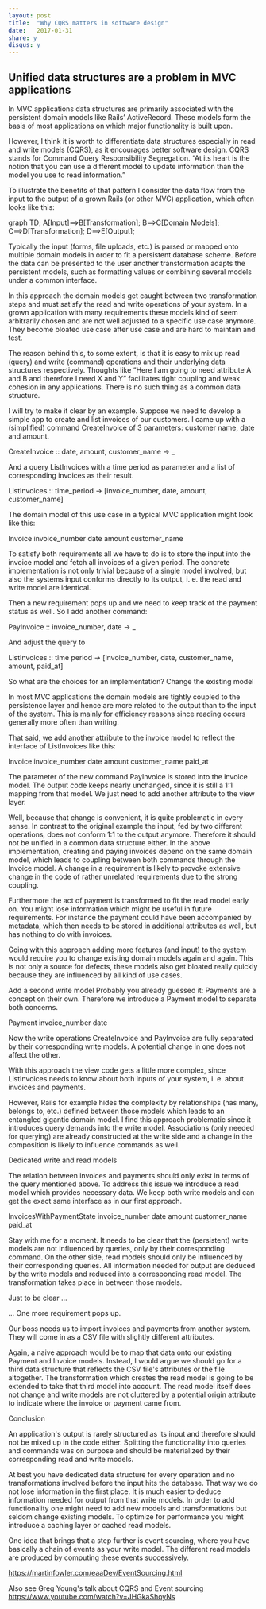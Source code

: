 ```yaml
---
layout: post
title:  "Why CQRS matters in software design"
date:   2017-01-31
share: y
disqus: y
---
```



## Unified data structures are a problem in MVC applications

In MVC applications data structures are primarily associated with the persistent domain models like Rails’ ActiveRecord. These models form the basis of most applications on which major functionality is built upon.

However, I think it is worth to differentiate data structures especially in read and write models (CQRS), as it encourages better software design. CQRS stands for Command Query Responsibility Segregation. “At its heart is the notion that you can use a different model to update information than the model you use to read information.”

To illustrate the benefits of that pattern I consider the data flow from the input to the output of a grown Rails (or other MVC) application, which often looks like this:

<div class="mermaid">
graph TD;
    A[Input]==>B[Transformation];
    B==>C[Domain Models];
    C==>D[Transformation];
    D==>E[Output];
</div>

Typically the input (forms, file uploads, etc.) is parsed or mapped onto multiple domain models in order to fit a persistent database scheme. Before the data can be presented to the user another transformation adapts the persistent models, such as formatting values or combining several models under a common interface.

In this approach the domain models get caught between two transformation steps and must satisfy the read and write operations of your system. In a grown application with many requirements these models kind of seem arbitrarily chosen and are not well adjusted to a specific use case anymore. They become bloated use case after use case and are hard to maintain and test.

The reason behind this, to some extent, is that it is easy to mix up read (query) and write (command) operations and their underlying data structures respectively. Thoughts like “Here I am going to need attribute A and B and therefore I need X and Y” facilitates tight coupling and weak cohesion in any applications. There is no such thing as a common data structure.

I will try to make it clear by an example. Suppose we need to develop a simple app to create and list invoices of our customers. I came up with a (simplified) command CreateInvoice of 3 parameters: customer name, date and amount.

CreateInvoice :: date, amount, customer_name -> _

And a query ListInvoices with a time period as parameter and a list of corresponding invoices as their result.

ListInvoices :: time_period -> [invoice_number, date, amount, customer_name]

The domain model of this use case in a typical MVC application might look like this:

Invoice
invoice_number
date
amount
customer_name

To satisfy both requirements all we have to do is to store the input into the invoice model and fetch all invoices of a given period. The concrete implementation is not only trivial because of a single model involved, but also the systems input conforms directly to its output, i. e. the read and write model are identical.

Then a new requirement pops up and we need to keep track of the payment status as well. So I add another command:

PayInvoice :: invoice_number, date -> _

And adjust the query to

ListInvoices :: time period ->  [invoice_number, date, customer_name, amount, paid_at]

So what are the choices for an implementation?
Change the existing model

In most MVC applications the domain models are tightly coupled to the persistence layer and hence are more related to the output than to the input of the system. This is mainly for efficiency reasons since reading occurs generally more often than writing.

That said, we add another attribute to the invoice model to reflect the interface of ListInvoices like this:

Invoice
invoice_number
date
amount
customer_name
paid_at

The parameter of the new command PayInvoice is stored into the invoice model. The output code keeps nearly unchanged, since it is still a 1:1 mapping from that model. We just need to add another attribute to the view layer.

Well, because that change is convenient, it is quite problematic in every sense. In contrast to the original example the input, fed by two different operations, does not conform 1:1 to the output anymore. Therefore it should not be unified in a common data structure either. In the above implementation, creating and paying invoices depend on the same domain model, which leads to coupling between both commands through the Invoice model. A change in a requirement is likely to provoke extensive change in the code of rather unrelated requirements due to the strong coupling.

Furthermore the act of payment is transformed to fit the read model early on. You might lose information which might be useful in future requirements. For instance the payment could have been accompanied by metadata, which then needs to be stored in additional attributes as well, but has nothing to do with invoices.

Going with this approach adding more features (and input) to the system would require you to change existing domain models again and again. This is not only a source for defects, these models also get bloated really quickly because they are influenced by all kind of use cases.

Add a second write model
Probably you already guessed it: Payments are a concept on their own. Therefore we introduce a Payment model to separate both concerns.


Payment
invoice_number
date


Now the write operations CreateInvoice and PayInvoice are fully separated by their corresponding write models. A potential change in one does not affect the other.

With this approach the view code gets a little more complex, since ListInvoices needs to know about both inputs of your system, i. e. about invoices and payments.

However, Rails for example hides the complexity by relationships (has many, belongs to, etc.) defined between those models which leads to an entangled gigantic domain model. I find this approach problematic since it introduces query demands into the write model. Associations (only needed for querying) are already constructed at the write side and a change in the composition is likely to influence commands as well.

Dedicated write and read models

The relation between invoices and payments should only exist in terms of the query mentioned above. To address this issue we introduce a read model which provides necessary data. We keep both write models and can get the exact same interface as in our first approach.





InvoicesWithPaymentState
invoice_number
date
amount
customer_name
paid_at


Stay with me for a moment. It needs to be clear that the (persistent) write models are not influenced by queries, only by their corresponding command. On the other side, read models should only be influenced by their corresponding queries. All information needed for output are deduced by the write models and reduced into a corresponding read model. The transformation takes place in between those models.



Just to be clear ...

… One more requirement pops up.

Our boss needs us to import invoices and payments from another system. They will come in as a CSV file with slightly different attributes.

Again, a naive approach would be to map that data onto our existing Payment and Invoice models. Instead, I would argue we should go for a third data structure that reflects the CSV file's attributes or the file altogether. The transformation which creates the read model is going to be extended to take that third model into account. The read model itself does not change and write models are not cluttered by a potential origin attribute to indicate where the invoice or payment came from.

Conclusion

An application's output is rarely structured as its input and therefore should not be mixed up in the code either. Splitting the functionality into queries and commands was on purpose and should be materialized by their corresponding read and write models.

At best you have dedicated data structure for every operation and no transformations involved before the input hits the database. That way we do not lose information in the first place. It is much easier to deduce information needed for output from that write models. In order to add functionality one might need to add new models and transformations but seldom change existing models. To optimize for performance you might introduce a caching layer or cached read models.

One idea that brings that a step further is event sourcing, where you have basically a chain of events as your write model. The different read models are produced by computing these events successively.

https://martinfowler.com/eaaDev/EventSourcing.html

Also see Greg Young's talk about CQRS and Event sourcing
https://www.youtube.com/watch?v=JHGkaShoyNs

<script src="{{ site.url }}/javascripts/mermaid.min.js"></script>
<script>
$(document).load(function() {
  mermaid.initialize();
});
</script>
